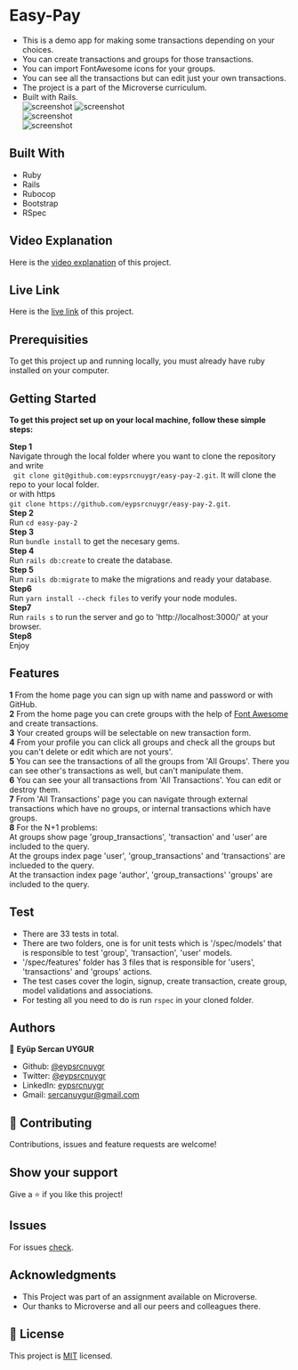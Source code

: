 # Easy-Pay
- This is a demo app for making some transactions depending on your choices.<br>
- You can create transactions and groups for those transactions.<br>
- You can import FontAwesome icons for your groups.<br>
- You can see all the transactions but can edit just your own transactions.<br>
- The project is a part of the Microverse curriculum.<br>
- Built with Rails.<br>
![screenshot](./public/assets/images/Screenshot1.png)
![screenshot](./public/assets/images/Screenshot2.png)<br>
![screenshot](./public/assets/images/Screenshot3.png)<br>
![screenshot](./public/assets/images/Screenshot4.png)<br>

## Built With
* Ruby
* Rails
* Rubocop
* Bootstrap
* RSpec

## Video Explanation

Here is the [video explanation](https://www.loom.com/share/ba3f0ea52fe843fd82c58034235d4179) of this project.

## Live Link

Here is the [live link](https://easy-pay-sercan.herokuapp.com/) of this project.

## Prerequisities

To get this project up and running locally, you must already have ruby installed on your computer.

## Getting Started

**To get this project set up on your local machine, follow these simple steps:**

**Step 1**<br>
Navigate through the local folder where you want to clone the repository and write<br>
``` git clone git@github.com:eypsrcnuygr/easy-pay-2.git```. It will clone the repo to your local folder.<br>
or with https<br>
```git clone https://github.com/eypsrcnuygr/easy-pay-2.git```.<br>
**Step 2**<br>
Run ```cd easy-pay-2```<br>
**Step 3**<br>
Run ```bundle install``` to get the necesary gems.<br>
**Step 4**<br>
Run ```rails db:create``` to create the database.<br>
**Step 5**<br>
Run ```rails db:migrate``` to make the migrations and ready your database.<br>
**Step6**<br>
Run ```yarn install --check files``` to verify your node modules.<br>
**Step7**<br>
Run ```rails s``` to run the server and go to 'http://localhost:3000/' at your browser.<br>
**Step8**<br>
Enjoy<br>

## Features

**1**
From the home page you can sign up with name and password or with GitHub. <br>
**2**
From the home page you can crete groups with the help of [Font Awesome](https://fontawesome.com/) and create transactions.<br>
**3**
Your created groups will be selectable on new transaction form.<br>
**4**
From your profile you can click all groups and check all the groups but you can't delete or edit which are not yours'.<br>
**5**
You can see the transactions of all the groups from 'All Groups'. There you can see other's transactions as well, but can't manipulate them.<br> 
**6**
You can see your all transactions from 'All Transactions'. You can edit or destroy them.<br>
**7**
From 'All Transactions' page you can navigate through external transactions which have no groups, or internal transactions which have groups.<br>
**8**
For the N+1 problems:<br>
At groups show page 'group_transactions', 'transaction' and 'user' are included to the query.<br>
At the groups index page 'user', 'group_transactions' and 'transactions' are inclueded to the query.<br>
At the transaction index page 'author', 'group_transactions' 'groups' are included to the query.<br>

## Test
- There are 33 tests in total.
- There are two folders, one is for unit tests which is '/spec/models' that is responsible to test 'group', 'transaction', 'user' models.
- '/spec/features' folder has 3 files that is responsible for 'users', 'transactions' and 'groups' actions.
- The test cases cover the login, signup, create transaction, create group, model validations and associations.
- For testing all you need to do is run ```rspec``` in your cloned folder.

## Authors

👤 **Eyüp Sercan UYGUR**

-   Github: [@eypsrcnuygr](https://github.com/eypsrcnuygr)
-   Twitter: [@eypsrcnuygr](https://twitter.com/eypsrcnuygr)
-   LinkedIn: [eypsrcnuygr](https://www.linkedin.com/in/eypsrcnuygr/)
-   Gmail: [sercanuygur@gmail.com](sercanuygur@gmail.com)

## 🤝 Contributing

Contributions, issues and feature requests are welcome!

## Show your support

Give a ⭐️ if you like this project!

## Issues

For issues [check](https://github.com/eypsrcnuygr/easy-pay-2/issues).

## Acknowledgments

-   This Project was part of an assignment available on Microverse.
-   Our thanks to Microverse and all our peers and colleagues there.

## 📝 License

This project is [MIT](lic.url) licensed.
